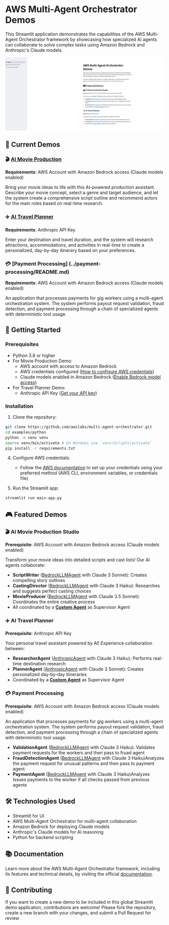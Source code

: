 # AWS Multi-Agent Orchestrator Demos

This Streamlit application demonstrates the capabilities of the AWS Multi-Agent Orchestrator framework by showcasing how specialized AI agents can collaborate to solve complex tasks using Amazon Bedrock and Anthropic's Claude models.

![Demo app](./img/screenshot.png)

## 🎯 Current Demos

### 🎬 [AI Movie Production](../movie-production/README.md)
**Requirements**: AWS Account with Amazon Bedrock access (Claude models enabled)

Bring your movie ideas to life with this AI-powered production assistant. Describe your movie concept, select a genre and target audience, and let the system create a comprehensive script outline and recommend actors for the main roles based on real-time research.

### ✈️ [AI Travel Planner](../travel-planner/README.md)
**Requirements**: Anthropic API Key

Enter your destination and travel duration, and the system will research attractions, accommodations, and activities in real-time to create a personalized, day-by-day itinerary based on your preferences.

### 💳 [Payment Processing] (../payment-processing/README.md)
**Requirements**: AWS Account with Amazon Bedrock access (Claude models enabled)

An application that processes payments for gig workers using a multi-agent orchestration system. The system performs payout request validation, fraud detection, and payment processing through a chain of specialized agents with deterministic tool usage.

## 🚀 Getting Started

### Prerequisites
- Python 3.8 or higher
- For Movie Production Demo:
  - AWS account with access to Amazon Bedrock
  - AWS credentials configured ([How to configure AWS credentials](https://docs.aws.amazon.com/cli/latest/userguide/cli-configure-files.html))
  - Claude models enabled in Amazon Bedrock ([Enable Bedrock model access](https://docs.aws.amazon.com/bedrock/latest/userguide/model-access.html))
- For Travel Planner Demo:
  - Anthropic API Key ([Get your API key](https://console.anthropic.com/account/keys))

### Installation

1. Clone the repository:
```bash
git clone https://github.com/awslabs/multi-agent-orchestrator.git
cd examples/python
python -m venv venv
source venv/bin/activate # On Windows use `venv\Scripts\activate`
pip install -r requirements.txt
```

4. Configure AWS credentials:
   - Follow the [AWS documentation](https://docs.aws.amazon.com/cli/latest/userguide/cli-configure-files.html) to set up your credentials using your preferred method (AWS CLI, environment variables, or credentials file)

5. Run the Streamlit app:
```bash
streamlit run main-app.py
```

## 🎮 Featured Demos

### 🎬 AI Movie Production Studio
**Prerequisite**: AWS Account with Amazon Bedrock access (Claude models enabled)

Transform your movie ideas into detailed scripts and cast lists! Our AI agents collaborate:
- **ScriptWriter** ([BedrockLLMAgent](https://awslabs.github.io/multi-agent-orchestrator/agents/built-in/bedrock-llm-agent) with Claude 3 Sonnet): Creates compelling story outlines
- **CastingDirector** ([BedrockLLMAgent](https://awslabs.github.io/multi-agent-orchestrator/agents/built-in/bedrock-llm-agent) with Claude 3 Haiku): Researches and suggests perfect casting choices
- **MovieProducer** ([BedrockLLMAgent](https://awslabs.github.io/multi-agent-orchestrator/agents/built-in/bedrock-llm-agent) with Claude 3.5 Sonnet): Coordinates the entire creative process
- All coordinated by a  [**Custom Agent**](https://awslabs.github.io/multi-agent-orchestrator/agents/custom-agents)  as Supervisor Agent

### ✈️ AI Travel Planner
**Prerequisite**: Anthropic API Key

Your personal travel assistant powered by AI! Experience collaboration between:
- **ResearcherAgent** ([AnthropicAgent](https://awslabs.github.io/multi-agent-orchestrator/agents/built-in/anthropic-agent) with Claude 3 Haiku): Performs real-time destination research
- **PlannerAgent** ([AnthropicAgent](https://awslabs.github.io/multi-agent-orchestrator/agents/built-in/anthropic-agent) with Claude 3 Sonnet): Creates personalized day-by-day itineraries
- Coordinated by a [**Custom Agent**](https://awslabs.github.io/multi-agent-orchestrator/agents/custom-agents) as Supervisor Agent

### 💳 Payment Processing
**Prerequisite**: AWS Account with Amazon Bedrock access (Claude models enabled)

An application that processes payments for gig workers using a multi-agent orchestration system. The system performs payout request validation, fraud detection, and payment processing through a chain of specialized agents with deterministic tool usage.

- **ValidationAgent** ([BedrockLLMAgent](https://awslabs.github.io/multi-agent-orchestrator/agents/built-in/bedrock-llm-agent) with Claude 3 Haiku): Validates payment requests for the workers and then pass to fruad agent 
- **FraudDetectionAgent** ([BedrockLLMAgent](https://awslabs.github.io/multi-agent-orchestrator/agents/built-in/bedrock-llm-agent) with Claude 3 Haiku)Analyzes the payment request for unusual patterns and then pass to payment agent
- **PaymentAgent** ([BedrockLLMAgent](https://awslabs.github.io/multi-agent-orchestrator/agents/built-in/bedrock-llm-agent) with Claude 3 Haiku)Analyzes Issues payments to the worker if all checks passed from previous agents


## 🛠️ Technologies Used
- Streamlit for UI
- AWS Multi-Agent Orchestrator for multi-agent collaboration
- Amazon Bedrock for deploying Claude models
- Anthropic's Claude models for AI reasoning
- Python for backend scripting

## 📚 Documentation


Learn more about the AWS Multi-Agent Orchestrator framework, including its features and technical details, by visiting the official [documentation](https://awslabs.github.io/multi-agent-orchestrator/).


## 🤝 Contributing

If you want to create a new demo to be included in this global Streamlit demo application, contributions are welcome! Please fork the repository, create a new branch with your changes, and submit a Pull Request for review